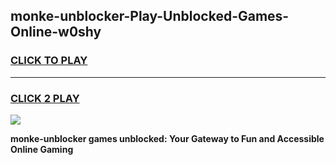 
## monke-unblocker-Play-Unblocked-Games-Online-w0shy
<h3>
<a href="https://premium76.site?title=monke-unblocker&ref=25A">CLICK TO PLAY</a></h3>
<hr>

<h3>
<a href="https://premium76.site?title=monke-unblocker&ref=25A">CLICK 2 PLAY</a>
  
</h3>

<a href="https://premium76.site?title=monke-unblocker&ref=25A"><img src="https://clearcache.store/games.png"></a>


**monke-unblocker games unblocked: Your Gateway to Fun and Accessible Online Gaming**
